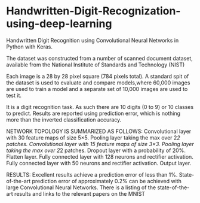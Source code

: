 # Handwritten-Digit-Recognization-using-deep-learning
Handwritten Digit Recognition using Convolutional Neural Networks in Python with Keras.


The dataset was constructed from a number of scanned document dataset,
available from the National Institute of Standards and Technology (NIST)

Each image is a 28 by 28 pixel square (784 pixels total).
A standard spit of the dataset is used to evaluate and compare models,where 60,000 images are used to train a model and a separate set of 10,000 images are used to test it.

It is a digit recognition task. As such there are 10 digits (0 to 9) or 10 classes to predict. Results are reported using prediction error,
which is nothing more than the inverted classification accuracy.

NETWORK TOPOLOGY IS SUMMARIZED AS FOLLOWS:
Convolutional layer with 30 feature maps of size 5×5.
Pooling layer taking the max over 2*2 patches.
Convolutional layer with 15 feature maps of size 3×3.
Pooling layer taking the max over 2*2 patches.
Dropout layer with a probability of 20%.
Flatten layer.
Fully connected layer with 128 neurons and rectifier activation.
Fully connected layer with 50 neurons and rectifier activation.
Output layer.

RESULTS:
Excellent results achieve a prediction error of less than 1%. State-of-the-art prediction error of approximately 0.2% can be achieved with large Convolutional Neural Networks. There is a listing of the state-of-the-art results and links to the relevant papers on the MNIST
